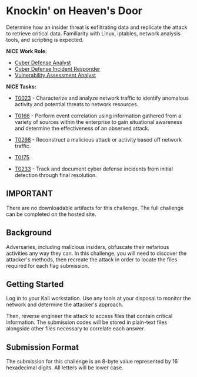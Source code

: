 # Knockin' on Heaven's Door

Determine how an insider threat is exfiltrating data and replicate the attack to retrieve critical data.  Familiarity with Linux, iptables, network analysis tools, and scripting is expected.

**NICE Work Role:**

- [Cyber Defense Analyst](https://niccs.cisa.gov/workforce-development/nice-framework)
- [Cyber Defense Incident Responder](https://niccs.cisa.gov/workforce-development/nice-framework)
- [Vulnerability Assessment Analyst](https://niccs.cisa.gov/workforce-development/nice-framework)


**NICE Tasks:**

- [T0023](https://niccs.cisa.gov/workforce-development/nice-framework) - Characterize and analyze network traffic to identify anomalous activity and potential threats to network resources.

- [T0166](https://niccs.cisa.gov/workforce-development/nice-framework) - Perform event correlation using information gathered from a variety of sources within the enterprise to gain situational awareness and determine the effectiveness of an observed attack.

- [T0298](https://niccs.cisa.gov/workforce-development/nice-framework) - Reconstruct a malicious attack or activity based off network traffic.

- [T0175](https://niccs.cisa.gov/workforce-development/nice-framework).

- [T0233](https://niccs.cisa.gov/workforce-development/nice-framework) - Track and document cyber defense incidents from initial detection through final resolution.

## IMPORTANT

There are no downloadable artifacts for this challenge. The full challenge can be completed on the hosted site.


## Background
Adversaries, including malicious insiders, obfuscate their nefarious  activities any way they can. In this challenge, you will need to discover the attacker's methods, then recreate the attack in order to locate the files required for each flag submission.  

## Getting Started
Log in to your Kali workstation. Use any tools at your disposal to monitor the network and determine the attacker's approach. 

Then, reverse engineer the attack to access files that contain critical  information.  The submission codes will be stored in plain-text files alongside other files necessary to correlate each answer.

## Submission Format
The submission for this challenge is an 8-byte value represented by 16 hexadecimal digits. All letters will be lower case.
